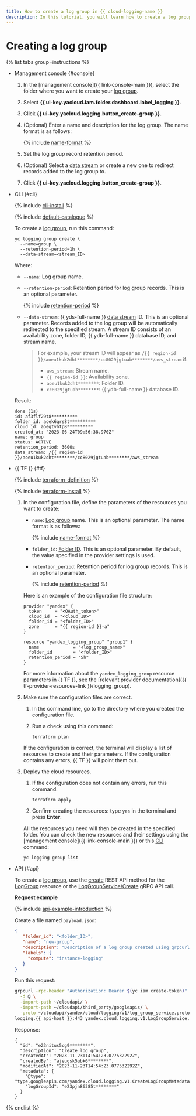 ```yaml
---
title: How to create a log group in {{ cloud-logging-name }}
description: In this tutorial, you will learn how to create a log group in {{ cloud-logging-name }}.
---
```


# Creating a log group

{% list tabs group=instructions %}

- Management console {#console}

    1. In the [management console]({{ link-console-main }}), select the folder where you want to create your [log group](../concepts/log-group.md).
    1. Select **{{ ui-key.yacloud.iam.folder.dashboard.label_logging }}**.
    1. Click **{{ ui-key.yacloud.logging.button_create-group }}**.
    1. (Optional) Enter a name and description for the log group. The name format is as follows:

        {% include [name-format](../../_includes/name-format.md) %}

    1. Set the log group record retention period.
    1. (Optional) Select a [data stream](../../data-streams/concepts/glossary.md#stream-concepts) or create a new one to redirect records added to the log group to.


    1. Click **{{ ui-key.yacloud.logging.button_create-group }}**.

- CLI {#cli}

    {% include [cli-install](../../_includes/cli-install.md) %}

    {% include [default-catalogue](../../_includes/default-catalogue.md) %}

    To create a [log group](../concepts/log-group.md), run this command:

    ```
    yc logging group create \
      --name=group \
      --retention-period=1h \
      --data-stream=<stream_ID>
    ```

    Where:
    * `--name`: Log group name.
    * `--retention-period`: Retention period for log group records. This is an optional parameter.

        {% include [retention-period](../../_includes/logging/retention-period-format.md) %}

    
    * `--data-stream`: {{ yds-full-name }} [data stream](../../data-streams/concepts/glossary.md#stream-concepts) ID. This is an optional parameter. Records added to the log group will be automatically redirected to the specified stream. A stream ID consists of an availability zone, folder ID, {{ ydb-full-name }} database ID, and stream name.

        >For example, your stream ID will appear as `/{{ region-id }}/aoeu1kuk2dht********/cc8029jgtuab********/aws_stream` if:
        >* `aws_stream`: Stream name.
        >* `{{ region-id }}`: Availability zone.
        >* `aoeu1kuk2dht********`: Folder ID.
        >* `cc8029jgtuab********`: {{ ydb-full-name }} database ID.



    Result:

    ```
    done (1s)
    id: af3flf29t8**********
    folder_id: aoek6qrs8t**********
    cloud_id: aoegtvhtp8**********
    created_at: "2023-06-24T09:56:38.970Z"
    name: group
    status: ACTIVE
    retention_period: 3600s
    data_stream: /{{ region-id }}/aoeu1kuk2dht********/cc8029jgtuab********/aws_stream
    ```

- {{ TF }} {#tf}

  {% include [terraform-definition](../../_tutorials/_tutorials_includes/terraform-definition.md) %}

  {% include [terraform-install](../../_includes/terraform-install.md) %}

  1. In the configuration file, define the parameters of the resources you want to create:

     * `name`: [Log group](../concepts/log-group.md) name. This is an optional parameter. The name format is as follows:

          {% include [name-format](../../_includes/name-format.md) %}

     * `folder_id`: [Folder ID](../../resource-manager/operations/folder/get-id.md). This is an optional parameter. By default, the value specified in the provider settings is used.

     * `retention_period`: Retention period for log group records. This is an optional parameter.

         {% include [retention-period](../../_includes/logging/retention-period-format.md) %}

     Here is an example of the configuration file structure:

     ```hcl
     provider "yandex" {
       token     = "<OAuth_token>"
       cloud_id  = "<cloud_ID>"
       folder_id = "<folder_ID>"
       zone      = "{{ region-id }}-a"
     }

     resource "yandex_logging_group" "group1" {
       name             = "<log_group_name>"
       folder_id        = "<folder_ID>"
       retention_period = "5h"
     }
     ```

     For more information about the `yandex_logging_group` resource parameters in {{ TF }}, see the [relevant provider documentation]({{ tf-provider-resources-link }}/logging_group).

  1. Make sure the configuration files are correct.

     1. In the command line, go to the directory where you created the configuration file.
     1. Run a check using this command:

        ```
        terraform plan
        ```

     If the configuration is correct, the terminal will display a list of resources to create and their parameters. If the configuration contains any errors, {{ TF }} will point them out.

  1. Deploy the cloud resources.

     1. If the configuration does not contain any errors, run this command:

        ```
        terraform apply
        ```

     1. Confirm creating the resources: type `yes` in the terminal and press **Enter**.

     All the resources you need will then be created in the specified folder. You can check the new resources and their settings using the [management console]({{ link-console-main }}) or this [CLI](../../cli/quickstart.md) command:

        ```
        yc logging group list
        ```

- API {#api}

  To create a [log group](../concepts/log-group.md), use the [create](../api-ref/LogGroup/create.md) REST API method for the [LogGroup](../api-ref/LogGroup/index.md) resource or the [LogGroupService/Create](../api-ref/grpc/LogGroup/create.md) gRPC API call.

  **Request example**

  {% include [api-example-introduction](../../_includes/logging/api-example-introduction.md) %}

  Create a file named `payload.json`:

  ```json
  {
     "folder_id": "<folder_ID>",
     "name": "new-group",
     "description": "Description of a log group created using grpcurl",
     "labels": {
       "compute": "instance-logging"
     }
  }
  ```

  Run this request:

  ```bash
  grpcurl -rpc-header "Authorization: Bearer $(yc iam create-token)" \
    -d @ \
    -import-path ~/cloudapi/ \
    -import-path ~/cloudapi/third_party/googleapis/ \
    -proto ~/cloudapi/yandex/cloud/logging/v1/log_group_service.proto \
  logging.{{ api-host }}:443 yandex.cloud.logging.v1.LogGroupService.Create < payload.json
  ```

  Response:

  ```text
  {
    "id": "e23nitus5cg9********",
    "description": "Create log group",
    "createdAt": "2023-11-23T14:54:23.077532292Z",
    "createdBy": "ajeugsk5ubk6********",
    "modifiedAt": "2023-11-23T14:54:23.077532292Z",
    "metadata": {
      "@type": "type.googleapis.com/yandex.cloud.logging.v1.CreateLogGroupMetadata",
      "logGroupId": "e23pjn86385t********"
    }
  }
  ```

{% endlist %}
